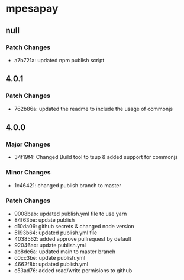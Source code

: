 # mpesapay

## null

### Patch Changes

- a7b721a: updated npm publish script

## 4.0.1

### Patch Changes

- 762b86a: updated the readme to include the usage of commonjs

## 4.0.0

### Major Changes

- 34f19f4: Changed Build tool to tsup & added support for commonjs

### Minor Changes

- 1c46421: changed publish branch to master

### Patch Changes

- 9008bab: updated publish.yml file to use yarn
- 84f63be: update publish
- d10da06: github secrets & changed node version
- 5193b64: updated publish.yml file
- 4038562: added approve pullrequest by default
- 92046ac: update publish.yml
- ab8de6a: updated main to master branch
- c0cc3be: update publish.yml
- 4662f8b: updated publish.yml
- c53ad76: added read/write permisions to github

